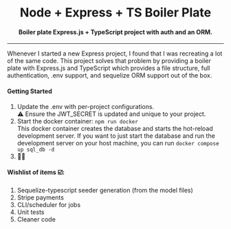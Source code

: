 <h1 align="center">Node + Express + TS Boiler Plate</h1>
<h4 align="center">Boiler plate Express.js + TypeScript project with auth and an ORM.</h4>

---
Whenever I started a new Express project, I found that I was recreating a lot of the same code. This project solves that problem
by providing a boiler plate with Express.js and TypeScript which provides a file structure, full authentication, .env support,
and sequelize ORM support out of the box.

#### Getting Started
1) Update the .env with per-project configurations. <br>:warning: Ensure the JWT_SECRET is updated and unique to your project.
2) Start the docker container: `npm run docker`<br>This docker container creates the database and starts the hot-reload development server.
If you want to just start the database and run the development server on your host machine, you can run `docker compose up sql_db -d` 
3) 💸💸

#### Wishlist of items ☑️:
1) Sequelize-typescript seeder generation (from the model files)
2) Stripe payments
3) CLI/scheduler for jobs
4) Unit tests
5) Cleaner code
